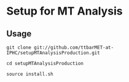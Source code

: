 Setup for MT Analysis
=====================

Usage
----

    git clone git://github.com/ttbarMET-at-IPHC/setupMTAnalysisProduction.git

    cd setupMTAnalysisProduction
    
    source install.sh


